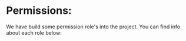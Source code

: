 Permissions: 
===============

We have build some permission role's into the project. You can find info about each role below:
